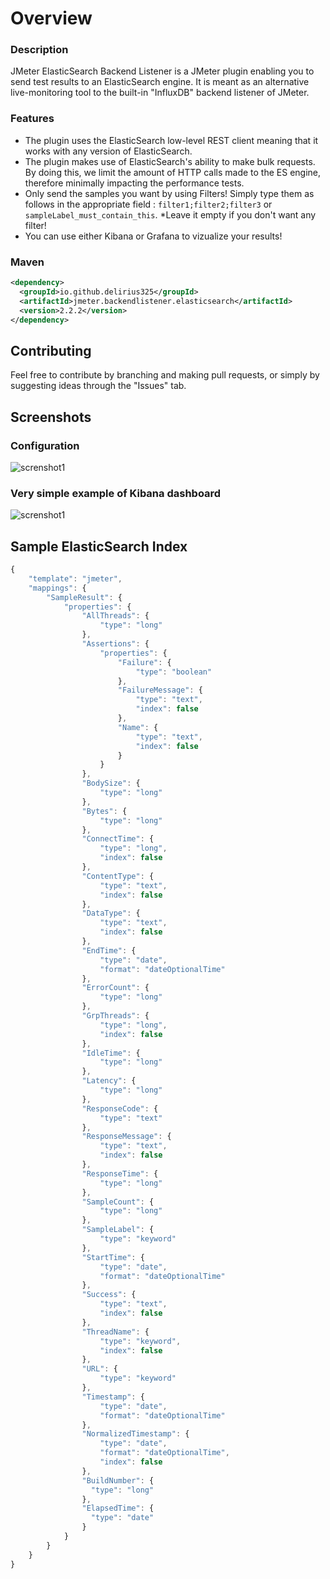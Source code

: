 # Overview
### Description
JMeter ElasticSearch Backend Listener is a JMeter plugin enabling you to send test results to an ElasticSearch engine. It is meant as an alternative live-monitoring tool to the built-in "InfluxDB" backend listener of JMeter. 

### Features

* The plugin uses the ElasticSearch low-level REST client meaning that it works with any version of ElasticSearch.
* The plugin makes use of ElasticSearch's ability to make bulk requests. 
By doing this, we limit the amount of HTTP calls made to the ES engine, therefore minimally impacting the performance tests.
* Only send the samples you want by using Filters! Simply type them as follows in the appropriate field : ``filter1;filter2;filter3`` or ``sampleLabel_must_contain_this``. *Leave it empty if you don't want any filter!
* You can use either Kibana or Grafana to vizualize your results!

### Maven
```xml
<dependency>
  <groupId>io.github.delirius325</groupId>
  <artifactId>jmeter.backendlistener.elasticsearch</artifactId>
  <version>2.2.2</version>
</dependency>
```

## Contributing
Feel free to contribute by branching and making pull requests, or simply by suggesting ideas through the "Issues" tab.

## Screenshots
### Configuration
![screnshot1](https://image.ibb.co/kDH3YH/Screen_Shot_2018_02_23_at_2_18_03_PM.png "Screenshot of configuration")
### Very simple example of Kibana dashboard
![screnshot1](https://image.ibb.co/bA1oYH/Screen_Shot_2018_02_23_at_2_37_46_PM.png "Example Kibana dashboard")

## Sample ElasticSearch Index

```javascript
{
    "template": "jmeter",
    "mappings": {
        "SampleResult": {
            "properties": {
                "AllThreads": {
                    "type": "long"
                },
                "Assertions": {
                    "properties": {
                        "Failure": {
                            "type": "boolean"
                        },
                        "FailureMessage": {
                            "type": "text",
                            "index": false
                        },
                        "Name": {
                            "type": "text",
                            "index": false
                        }
                    }
                },
                "BodySize": {
                    "type": "long"
                },
                "Bytes": {
                    "type": "long"
                },
                "ConnectTime": {
                    "type": "long",
                    "index": false
                },
                "ContentType": {
                    "type": "text",
                    "index": false
                },
                "DataType": {
                    "type": "text",
                    "index": false
                },
                "EndTime": {
                    "type": "date",
                    "format": "dateOptionalTime"
                },
                "ErrorCount": {
                    "type": "long"
                },
                "GrpThreads": {
                    "type": "long",
                    "index": false
                },
                "IdleTime": {
                    "type": "long"
                },
                "Latency": {
                    "type": "long"
                },
                "ResponseCode": {
                    "type": "text"
                },
                "ResponseMessage": {
                    "type": "text",
                    "index": false
                },
                "ResponseTime": {
                    "type": "long"
                },
                "SampleCount": {
                    "type": "long"
                },
                "SampleLabel": {
                    "type": "keyword"
                },
                "StartTime": {
                    "type": "date",
                    "format": "dateOptionalTime"
                },
                "Success": {
                    "type": "text",
                    "index": false
                },
                "ThreadName": {
                    "type": "keyword",
                    "index": false
                },
                "URL": {
                    "type": "keyword"
                },
                "Timestamp": {
                    "type": "date",
                    "format": "dateOptionalTime"
                },
                "NormalizedTimestamp": {
                    "type": "date",
                    "format": "dateOptionalTime",
                    "index": false
                },
                "BuildNumber": {
                  "type": "long"
                },
                "ElapsedTime": {
                  "type": "date"
                }
            }
        }
    }
}
```
